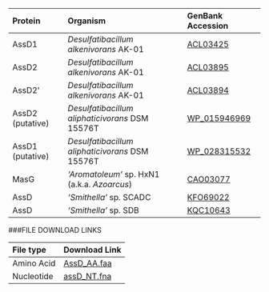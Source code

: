 Protein | Organism | GenBank Accession |
 :--- | :--- | :--- |
| AssD1 | *Desulfatibacillum alkenivorans* AK-01 | [ACL03425](http://www.ncbi.nlm.nih.gov/protein/ACL03425) |
| AssD2 | *Desulfatibacillum alkenivorans* AK-01 | [ACL03895](http://www.ncbi.nlm.nih.gov/protein/ACL03895) |
| AssD2' | *Desulfatibacillum alkenivorans* AK-01 | [ACL03894](http://www.ncbi.nlm.nih.gov/protein/ACL03894) |
| AssD2 (putative) | *Desulfatibacillum aliphaticivorans* DSM 15576T | [WP_015946969](http://www.ncbi.nlm.nih.gov/protein/WP_015946969) |
| AssD1 (putative) | *Desulfatibacillum aliphaticivorans* DSM 15576T | [WP_028315532](http://www.ncbi.nlm.nih.gov/protein/WP_028315532) |
| MasG | *‘Aromatoleum’* sp. HxN1 (a.k.a. *Azoarcus*) | [CAO03077](http://www.ncbi.nlm.nih.gov/protein/CAO03077) |
| AssD | *‘Smithella’* sp.  SCADC | [KFO69022](http://www.ncbi.nlm.nih.gov/protein/KFO69022) |
| AssD | *‘Smithella’* sp.  SDB | [KQC10643](http://www.ncbi.nlm.nih.gov/protein/KQC10643) |
###FILE DOWNLOAD LINKS

 File type | Download Link |
 :--- | :---------- | 
| Amino Acid | [AssD_AA.faa](amino_acid/AssD_AA.faa) |
| Nucleotide | [assD_NT.fna](nucleotide/assD_NT.fna) |
